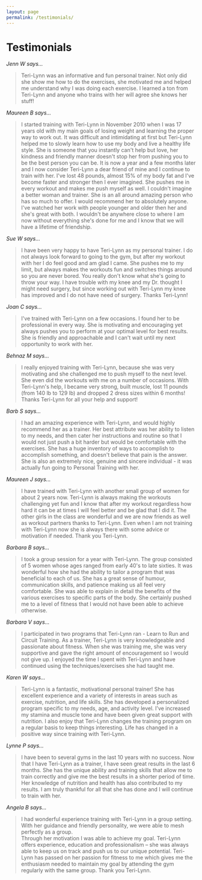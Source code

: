 ```yaml
---
layout: page
permalink: /testimonials/
---
```


# Testimonials

*Jenn W says...*

> Teri-Lynn was an informative and fun personal trainer. Not only did she show 
me how to do the exercises, she motivated me and helped me understand why I was 
doing each exercise. I learned a ton from Teri-Lynn and anyone who trains with 
her will agree she knows her stuff!


*Maureen B says...*

> I started training with Teri-Lynn in November 2010 when I was 17 years old 
with my main goals of losing weight and learning the proper way to work out. It 
was difficult and intimidating at first but Teri-Lynn helped me to slowly learn 
how to use my body and live a healthy life style. She is someone that you 
instantly can't help but love, her kindness and friendly manner doesn't stop 
her from pushing you to be the best person you can be. It is now a year and a 
few months later and I now consider Teri-Lynn a dear friend of mine and I 
continue to train with her. I've lost 48 pounds, almost 15% of my body fat and 
I've become faster and stronger then I ever imagined. She pushes me in every 
workout and makes me push myself as well. I couldn't imagine a better woman and 
trainer. She is an all around amazing person who has so much to offer. I would 
recommend her to absolutely anyone. I've watched her work with people younger 
and older then her and she's great with both. I wouldn't be anywhere close to 
where I am now without everything she's done for me and I know that we will 
have a lifetime of friendship.


*Sue W says...*

> I have been very happy to have Teri-Lynn as my personal trainer. I do not 
always look forward to going to the gym, but after my workout with her I do 
feel good and am glad I came. She pushes me to my limit, but always makes the 
workouts fun and switches things around so you are never bored. You really 
don't know what she's going to throw your way. I have trouble with my knee and 
my Dr. thought I might need surgery, but since working out with Teri-Lynn my 
knee has improved and I do not have need of surgery. Thanks Teri-Lynn!


*Joan C says...*

> I've trained with Teri-Lynn on a few occasions. I found her to be 
professional in every way. She is motivating and encouraging yet always pushes 
you to perform at your optimal level for best results. She is friendly and 
approachable and I can't wait until my next opportunity to work with her.


*Behnaz M says...*

> I really enjoyed training with Teri-Lynn, because she was very motivating and 
she challenged me to push myself to the next level. She even did the workouts 
with me on a number of occasions. With Teri-Lynn's help, I became very strong, 
built muscle, lost 11 pounds (from 140 lb to 129 lb) and dropped 2 dress sizes 
within 6 months! Thanks Teri-Lynn for all your help and support!


*Barb S says...*

> I had an amazing experience with Teri-Lynn, and would highly recommend her as 
a trainer. Her best attribute was her ability to listen to my needs, and then 
cater her instructions and routine so that I would not just push a bit harder 
but would be comfortable with the exercises. She has a huge inventory of ways 
to accomplish to accomplish something, and doesn't believe that pain is the 
answer. She is also an extremely nice, genuine and sincere individual - it was 
actually fun going to Personal Training with her.


*Maureen J says...*

> I have trained with Teri-Lynn with another small group of women for about 
2 years now. Teri-Lynn is always making the workouts challenging yet fun and I 
know that after my workout regardless how hard it can be at times I will feel 
better and be glad that I did it. The other girls in the class are wonderful 
and we are now friends as well as workout partners thanks to Teri-Lynn. Even 
when I am not training with Teri-Lynn now she is always there with some advice 
or motivation if needed. Thank you Teri-Lynn.


*Barbara B says...*

> I took a group session for a year with Teri-Lynn. The group consisted of 5 
women whose ages ranged from early 40's to late sixties. It was wonderful how 
she had the ability to tailor a program that was beneficial to each of us. She 
has a great sense of humour, communication skills, and patience making us all 
feel very comfortable. She was able to explain in detail the benefits of the 
various exercises to specific parts of the body. She certainly pushed me to a 
level of fitness that I would not have been able to achieve otherwise.


*Barbara V says...*

> I participated in two programs that Teri-Lynn ran - Learn to Run and Circuit 
Training. As a trainer, Teri-Lynn is very knowledgeable and passionate about 
fitness. When she was training me, she was very supportive and gave the right 
amount of encouragement so I would not give up. I enjoyed the time I spent with 
Teri-Lynn and have continued using the techniques/exercises she had taught me.


*Karen W says...*

> Teri-Lynn is a fantastic, motivational personal trainer! She has excellent 
experience and a variety of interests in areas such as exercise, nutrition, 
and life skills. She has developed a personalized program specific to my needs, 
age, and activity level. I’ve increased my stamina and muscle tone and have 
been given great support with nutrition. I also enjoy that Teri-Lynn changes 
the training program on a regular basis to keep things interesting. Life has 
changed in a positive way since training with Teri-Lynn.


*Lynne P says...*

> I have been to several gyms in the last 10 years with no success. Now that
 I have Teri-Lynn as a trainer,  I have seen great results in the last 6 months. 
 She has the unique ability and training skills that allow me to train correctly 
 and give me the best results in a shorter period of time. Her knowledge of 
 nutrition and health has also contributed to my results. I am truly thankful 
 for all that she has done and I will continue to train with her.


 *Angela B says...*

 > I had wonderful experience training with Teri-Lynn in a group setting. With 
 her guidance and friendly personality, we were able to mesh perfectly as a group.  
 Through her motivation I was able to achieve my goal. Teri-Lynn offers experience, 
 education and professionalism – she was always able to keep us on track and push 
 us to our unique potential. Teri-Lynn has passed on her passion for fitness to me 
 which gives me the enthusiasm needed to maintain my goal by attending the gym 
 regularly with the same group. Thank you Teri-Lynn.